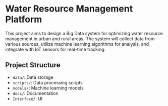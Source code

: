 # Water Resource Management Platform

This project aims to design a Big Data system for optimizing water resource management in urban and rural areas. The system will collect data from various sources, utilize machine learning algorithms for analysis, and integrate with IoT sensors for real-time tracking.

## Project Structure
- `data/`: Data storage
- `scripts/`: Data processing scripts
- `models/`: Machine learning models
- `docs/`: Documentation
- `Interface/`: UI


